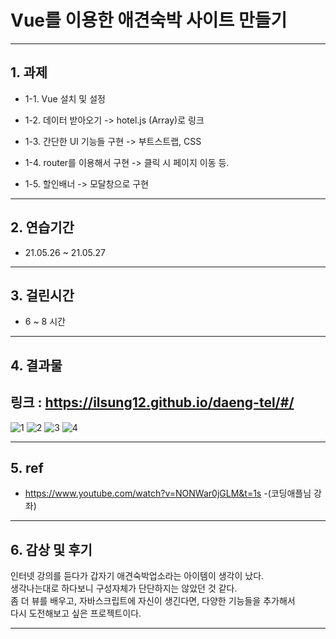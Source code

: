 # Vue를 이용한 애견숙박 사이트 만들기
---

## 1. 과제

  * 1-1. Vue 설치 및 설정

  * 1-2. 데이터 받아오기 -> hotel.js (Array)로 링크

  * 1-3. 간단한 UI 기능들 구현 -> 부트스트랩, CSS

  * 1-4. router를 이용해서 구현 -> 클릭 시 페이지 이동 등.

  * 1-5. 할인배너 -> 모달창으로 구현
 
 
---

## 2. 연습기간

  * 21.05.26 ~ 21.05.27

---

## 3. 걸린시간

 * 6 ~ 8 시간

---

## 4. 결과물

## 링크 : https://ilsung12.github.io/daeng-tel/#/

![1](https://user-images.githubusercontent.com/75682926/119949826-3ac72100-bfd5-11eb-9422-4c7f7266c429.JPG)
![2](https://user-images.githubusercontent.com/75682926/119949831-3b5fb780-bfd5-11eb-912d-4c78cb33d577.JPG)
![3](https://user-images.githubusercontent.com/75682926/119949834-3bf84e00-bfd5-11eb-8223-386e37f92b1a.JPG)
![4](https://user-images.githubusercontent.com/75682926/119949836-3bf84e00-bfd5-11eb-8ecf-844e0dc59df1.JPG)



 ---

## 5. ref
 - https://www.youtube.com/watch?v=NONWar0jGLM&t=1s
 -(코딩애플님 강좌)


--- 

## 6. 감상 및 후기
 인터넷 강의를 듣다가 갑자기 애견숙박업소라는 아이템이 생각이 났다.<br>
 생각나는대로 하다보니 구성자체가 단단하지는 않았던 것 같다.<br>
 좀 더 뷰를 배우고, 자바스크립트에 자신이 생긴다면, 다양한 기능들을 추가해서<br>
 다시 도전해보고 싶은 프로젝트이다.

---
 
<br>
 
 


